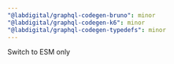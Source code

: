 ```yaml
---
"@labdigital/graphql-codegen-bruno": minor
"@labdigital/graphql-codegen-k6": minor
"@labdigital/graphql-codegen-typedefs": minor
---
```


Switch to ESM only
